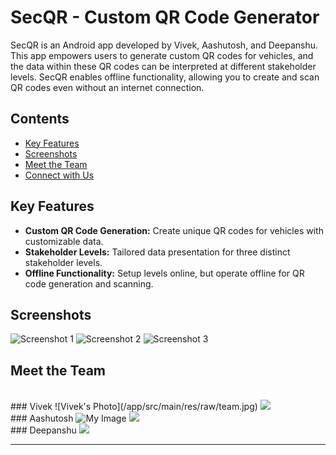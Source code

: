# SecQR - Custom QR Code Generator

SecQR is an Android app developed by Vivek, Aashutosh, and Deepanshu. This app empowers users to generate custom QR codes for vehicles, and the data within these QR codes can be interpreted at different stakeholder levels. SecQR enables offline functionality, allowing you to create and scan QR codes even without an internet connection.

## Contents

- [Key Features](#key-features)
- [Screenshots](#screenshots)
- [Meet the Team](#meet-the-team)
- [Connect with Us](#connect-with-us)

## Key Features

- **Custom QR Code Generation:** Create unique QR codes for vehicles with customizable data.
- **Stakeholder Levels:** Tailored data presentation for three distinct stakeholder levels.
- **Offline Functionality:** Setup levels online, but operate offline for QR code generation and scanning.

## Screenshots

![Screenshot 1](https://firebasestorage.googleapis.com/v0/b/sec-qr1.appspot.com/o/screenshot1.jpg?alt=media&token=f3c9d3a9-7fab-411c-a34c-515fe02891e0)
![Screenshot 2](https://firebasestorage.googleapis.com/v0/b/sec-qr1.appspot.com/o/screenshot2.jpg?alt=media&token=fa6a50ad-b3f3-49b6-a70f-b87607aadb61)
![Screenshot 3](https://firebasestorage.googleapis.com/v0/b/sec-qr1.appspot.com/o/screenshot3.jpg?alt=media&token=7ecccd4c-1371-4457-98b0-7955b9c97b4c)

## Meet the Team
<br/>
### Vivek
![Vivek's Photo](/app/src/main/res/raw/team.jpg)
<a href = "https://www.linkedin.com/in/NITRR-Vivek/"><img src="https://img.icons8.com/fluent/48/000000/linkedin.png"/></a>
<br/>
### Aashutosh
<img src="https://example.com/images/my-image.png" alt="My Image">
<a href = "https://www.linkedin.com/in/aashutosh-patel/"><img src="https://img.icons8.com/fluent/48/000000/linkedin.png"/></a>
<br/>
### Deepanshu
<a href = "https://www.linkedin.com/in/deepanshu-patel-3b55a0228/"><img src="https://img.icons8.com/fluent/48/000000/linkedin.png"/></a>
 
---
